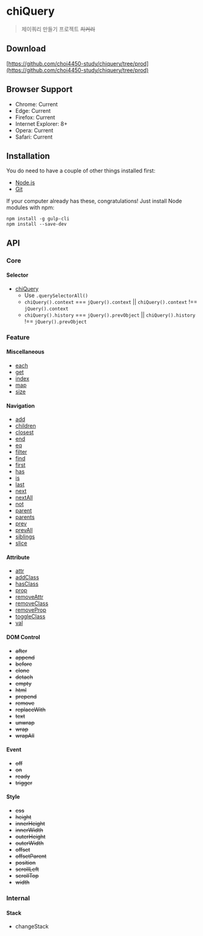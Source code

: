 # chiQuery

> 제이쿼리 만들기 프로젝트 <del>치커리</del>

## Download

[https://github.com/choi4450-study/chiquery/tree/prod](https://github.com/choi4450-study/chiquery/tree/prod)

## Browser Support

- Chrome: Current
- Edge: Current
- Firefox: Current
- Internet Explorer: 8+
- Opera: Current
- Safari: Current

## Installation

You do need to have a couple of other things installed first:

- <a href="http://nodejs.org/" target="_blank" rel="external">Node.js</a>
- <a href="http://git-scm.com/" target="_blank" rel="external">Git</a>

If your computer already has these, congratulations! Just install Node modules with npm:

```shell
npm install -g gulp-cli
npm install --save-dev
```

## API

### Core

#### Selector

- [chiQuery](https://api.jquery.com/jQuery/)
  - Use `.querySelectorAll()`
  - `chiQuery().context` === `jQuery().context` || `chiQuery().context` !== `jQuery().context`
  - `chiQuery().history` === `jQuery().prevObject` || `chiQuery().history` !== `jQuery().prevObject`

### Feature

#### Miscellaneous

- [each](https://api.jquery.com/each/)
- [get](https://api.jquery.com/get/)
- [index](https://api.jquery.com/index/)
- [map](https://api.jquery.com/map/)
- [size](https://api.jquery.com/size/)

#### Navigation

- [add](https://api.jquery.com/add/)
- [children](https://api.jquery.com/children/)
- [closest](https://api.jquery.com/closest/)
- [end](https://api.jquery.com/end/)
- [eq](https://api.jquery.com/eq/)
- [filter](https://api.jquery.com/filter/)
- [find](https://api.jquery.com/find/)
- [first](https://api.jquery.com/first/)
- [has](https://api.jquery.com/has/)
- [is](https://api.jquery.com/is/)
- [last](https://api.jquery.com/last/)
- [next](https://api.jquery.com/next/)
- [nextAll](https://api.jquery.com/nextAll/)
- [not](https://api.jquery.com/not/)
- [parent](https://api.jquery.com/parent/)
- [parents](https://api.jquery.com/parents/)
- [prev](https://api.jquery.com/prev/)
- [prevAll](https://api.jquery.com/prevAll/)
- [siblings](https://api.jquery.com/siblings/)
- [slice](https://api.jquery.com/slice/)

#### Attribute

- [attr](https://api.jquery.com/attr/)
- [addClass](https://api.jquery.com/addClass/)
- [hasClass](https://api.jquery.com/hasClass/)
- [prop](https://api.jquery.com/prop/)
- [removeAttr](https://api.jquery.com/removeAttr/)
- [removeClass](https://api.jquery.com/removeClass/)
- [removeProp](https://api.jquery.com/removeProp/)
- [toggleClass](https://api.jquery.com/toggleClass/)
- [val](https://api.jquery.com/val/)

#### DOM Control

- <del>after</del>
- <del>append</del>
- <del>before</del>
- <del>clone</del>
- <del>detach</del>
- <del>empty</del>
- <del>html</del>
- <del>prepend</del>
- <del>remove</del>
- <del>replaceWith</del>
- <del>text</del>
- <del>unwrap</del>
- <del>wrap</del>
- <del>wrapAll</del>

#### Event

- <del>off</del>
- <del>on</del>
- <del>ready</del>
- <del>trigger</del>

#### Style

- <del>css</del>
- <del>height</del>
- <del>innerHeight</del>
- <del>innerWidth</del>
- <del>outerHeight</del>
- <del>outerWidth</del>
- <del>offset</del>
- <del>offsetParent</del>
- <del>position</del>
- <del>scrollLeft</del>
- <del>scrollTop</del>
- <del>width</del>

### Internal

#### Stack

- changeStack
